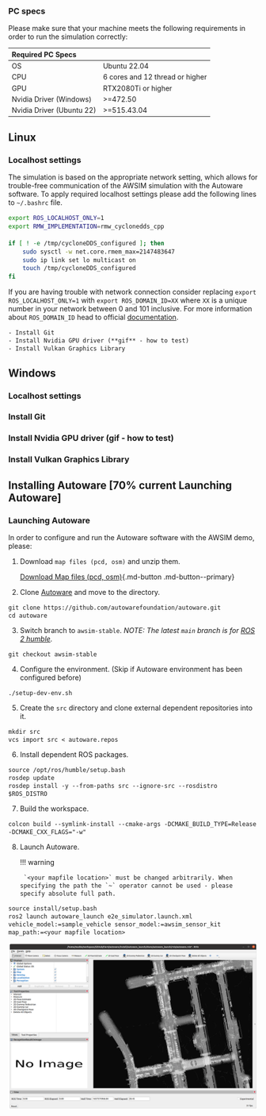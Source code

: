 ### PC specs
<!-- copied from old -->
Please make sure that your machine meets the following requirements in order to run the simulation correctly:

|Required PC Specs||
|:--|:--|
|OS|Ubuntu 22.04|
|CPU|6 cores and 12 thread or higher|
|GPU|RTX2080Ti or higher|
|Nvidia Driver (Windows)|>=472.50|
|Nvidia Driver (Ubuntu 22)|>=515.43.04|

## Linux
### Localhost settings
<!-- TODO copied from old and added what I think is some additional help -->

The simulation is based on the appropriate network setting, which allows for trouble-free communication of the AWSIM simulation with the Autoware software.
To apply required localhost settings please add the following lines to `~/.bashrc` file.

``` bash
export ROS_LOCALHOST_ONLY=1
export RMW_IMPLEMENTATION=rmw_cyclonedds_cpp

if [ ! -e /tmp/cycloneDDS_configured ]; then
	sudo sysctl -w net.core.rmem_max=2147483647
	sudo ip link set lo multicast on
	touch /tmp/cycloneDDS_configured
fi
```

If you are having trouble with network connection consider replacing `export ROS_LOCALHOST_ONLY=1` with `export ROS_DOMAIN_ID=XX` where `XX` is a unique number in your network between 0 and 101 inclusive.
For more information about `ROS_DOMAIN_ID` head to official [documentation](https://docs.ros.org/en/rolling/Concepts/About-Domain-ID.html).

    - Install Git
    - Install Nvidia GPU driver (**gif** - how to test)
    - Install Vulkan Graphics Library
## Windows
<!-- TODO -->
### Localhost settings
<!-- TODO -->
### Install Git
<!-- TODO -->
### Install Nvidia GPU driver (**gif** - how to test)
<!-- TODO -->
### Install Vulkan Graphics Library
<!-- TODO -->
## Installing Autoware [70% current Launching Autoware]
<!-- TODO -->

### Launching Autoware
<!-- TODO copied from old -->

In order to configure and run the Autoware software with the AWSIM demo, please:

1. Download `map files (pcd, osm)` and unzip them.

    [Download Map files (pcd, osm)](https://github.com/tier4/AWSIM/releases/download/v1.1.0/nishishinjuku_autoware_map.zip){.md-button .md-button--primary}

2. Clone [Autoware](https://github.com/autowarefoundation/autoware) and move to the directory.
```
git clone https://github.com/autowarefoundation/autoware.git
cd autoware
```
3. Switch branch to `awsim-stable`. *NOTE: The latest `main` branch is for [ROS 2 humble](https://docs.ros.org/en/rolling/Releases/Release-Humble-Hawksbill.html).*
```
git checkout awsim-stable
```
4. Configure the environment. (Skip if Autoware environment has been configured before)
```
./setup-dev-env.sh
```
5. Create the `src` directory and clone external dependent repositories into it.
```
mkdir src
vcs import src < autoware.repos
```
6. Install dependent ROS packages.
```
source /opt/ros/humble/setup.bash
rosdep update
rosdep install -y --from-paths src --ignore-src --rosdistro $ROS_DISTRO
```
7. Build the workspace.
```
colcon build --symlink-install --cmake-args -DCMAKE_BUILD_TYPE=Release -DCMAKE_CXX_FLAGS="-w"
```
8. Launch Autoware.

    !!! warning

        `<your mapfile location>` must be changed arbitrarily. When specifying the path the `~` operator cannot be used - please specify absolute full path.
```
source install/setup.bash
ros2 launch autoware_launch e2e_simulator.launch.xml vehicle_model:=sample_vehicle sensor_model:=awsim_sensor_kit map_path:=<your mapfile location>
```
![](Image_2.png)
